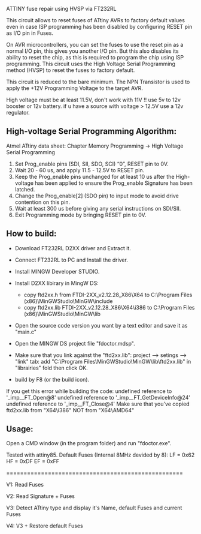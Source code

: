 ATTINY fuse repair using HVSP via FT232RL

This circuit allows to reset fuses of ATtiny AVRs to factory default values even in case ISP programming has been disabled by configuring RESET pin as I/O pin in Fuses.

On AVR microcontrollers, you can set the fuses to use the reset pin as a normal I/O pin, this gives you another I/O pin. But this also disables its ability to reset the chip, as this is required to program the chip using ISP programming.
This circuit uses the High Voltage Serial Programming method (HVSP) to reset the fuses to factory default.

This circuit is reduced to the bare minimum. The NPN Transistor is used to apply the +12V Programming Voltage to the target AVR. 

High voltage must be at least 11.5V, don't work with 11V !!
use 5v to 12v booster or 12v battery. if u have a source with voltage > 12.5V use a 12v regulator.


High-voltage Serial Programming Algorithm:
-----------------------------------------
  Atmel ATtiny data sheet: Chapter Memory Programming -> High Voltage Serial Programming 
  1. Set Prog_enable pins (SDI, SII, SDO, SCI) “0”, RESET pin to 0V.
  2. Wait 20 - 60 us, and apply 11.5 - 12.5V to RESET pin.
  3. Keep the Prog_enable pins unchanged for at least 10 us after the High-voltage has been
  applied to ensure the Prog_enable Signature has been latched.
  4. Change the Prog_enable[2] (SDO pin) to input mode to avoid drive contention on this pin.
  5. Wait at least 300 us before giving any serial instructions on SDI/SII.
  6. Exit Programming mode by bringing RESET pin to 0V.

How to build:
------------
* Download FT232RL D2XX driver and Extract it.
* Connect FT232RL to PC and Install the driver.
* Install MINGW Developer STUDIO.
* Install D2XX libirary in MingW DS:
	- copy ftd2xx.h  from FTDI-2XX_v2.12.28_X86\X64 to C:\Program Files (x86)\MinGWStudio\MinGW\include
	- copy ftd2xx.lib FTDI-2XX_v2.12.28_X86\X64\i386 to C:\Program Files (x86)\MinGWStudio\MinGW\lib
* Open the source code version you want by a text editor and save it as "main.c"
* Open the MINGW DS project file "fdoctor.mdsp".
* Make sure that you link against the "ftd2xx.lib":
		project --> setings --> "link" tab: 
		add "C:\Program Files\MinGWStudio\MinGW\lib\ftd2xx.lib" in "librairies" fold then click OK.

* build by F8 (or the build icon).

If you get this error while building the code:
	undefined reference to '_imp__FT_Open@8'
	undefined reference to '_imp__FT_GetDeviceInfo@24'
	undefined reference to '_imp__FT_Close@4'
Make sure that you've copied ftd2xx.lib from "X64\i386" NOT from "X64\AMD64"


Usage:
----
Open a CMD window (in the program folder) and run "fdoctor.exe".

Tested with attiny85.
Default Fuses (Internal 8MHz devided by 8):
LF = 0x62
HF = 0xDF
EF = 0xFF

===================================================

V1:
	Read Fuses

V2:
	Read Signature + Fuses

V3:
	Detect ATtiny type and display it's Name, default Fuses and current Fuses

V4:
	V3 + Restore default Fuses

